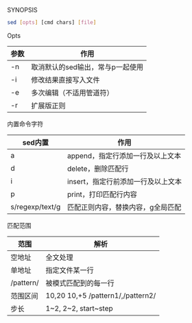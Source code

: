SYNOPSIS

```bash
sed [opts] [cmd chars] [file]
```

Opts

| 参数 | 作用                             |
| ---- | -------------------------------- |
| -n   | 取消默认的sed输出，常与p一起使用 |
| -i   | 修改结果直接写入文件             |
| -e   | 多次编辑（不适用管道符）         |
| -r   | 扩展版正则                       |

内置命令字符

| sed内置         | 作用                               |
| --------------- | ---------------------------------- |
| a               | append，指定行添加一行及以上文本   |
| d               | delete，删除匹配行                 |
| i               | insert，指定行前添加一行及以上文本 |
| p               | print，打印匹配行内容              |
| s/regexp/text/g | 匹配正则内容，替换内容，g全局匹配  |

匹配范围

| 范围      | 解析                              |
| --------- | --------------------------------- |
| 空地址    | 全文处理                          |
| 单地址    | 指定文件某一行                    |
| /pattern/ | 被模式匹配到的每一行              |
| 范围区间  | 10,20 10,+5 /pattern1/,/pattern2/ |
| 步长      | 1~2, 2~2, start~step              |

